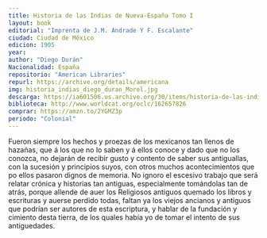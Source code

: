 ```yaml
---
title: Historia de las Indias de Nueva-España Tomo I
layout: book
editorial: "Imprenta de J.M. Andrade Y F. Escalante"
ciudad: Ciudad de México
edicion: 1905
year: 
author: "Diego Durán"
Nacionalidad: España
repositorio: "American Libraries"
repurl: https://archive.org/details/americana
img: historia_indias_diego_duran_Morel.jpg
descarga: https://ia601506.us.archive.org/30/items/historia-de-las-indias-de-nueva-espana-tomo-i-diego-duran/Historia%20de%20las%20Indias%20de%20Nueva-Espa%C3%B1a%20Tomo%20I%20-%20Diego%20Dur%C3%A1n.pdf
biblioteca: http://www.worldcat.org/oclc/162657826
comprar: https://amzn.to/2YGMZ3p
periodo: "Colonial"
---
```

 
Fueron siempre los hechos y proezas de los mexicanos tan llenos de hazañas, que á los que no lo saben y á ellos conoce y dado que no los conozca, no dejarán de recibir gusto y contento de saber sus antiguallas, con la sucesión y principios suyos, con otros muchos acontecimientos que po ellos pasaron dignos de memoria.
No ignoro el escesivo  trabajo que será relatar crónica y historias tan antiguas, especialmente tomándolas tan de atrás, porque allende de auer los Religiosos antiguos quemado los libros y escrituras y auerse perdido todas, faltan ya los viejos ancianos y antiguos que podrían ser autores de esta escriptura, y hablar de la fundación y cimiento desta tierra, de los quales había yo de tomar el intento de sus antiguedades.
